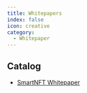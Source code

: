 ```yaml
---
title: Whitepapers
index: false
icon: creative
category:
  - Whitepaper
---
```


## Catalog

- [SmartNFT Whitepaper](SmartNFT.md)
<!-- - [DripVerse Whitepaper](dripverse.md) -->

<!-- - [Page Config](page.md)

- [Function Disable](disable.md)

- [Encryption Demo](encrypt.md) -->
